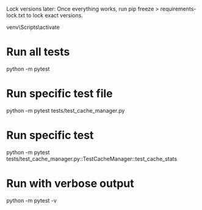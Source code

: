 Lock versions later: Once everything works, run pip freeze > requirements-lock.txt to lock exact versions.

venv\Scripts\activate

# Run all tests
python -m pytest

# Run specific test file  
python -m pytest tests/test_cache_manager.py

# Run specific test
python -m pytest tests/test_cache_manager.py::TestCacheManager::test_cache_stats

# Run with verbose output
python -m pytest -v